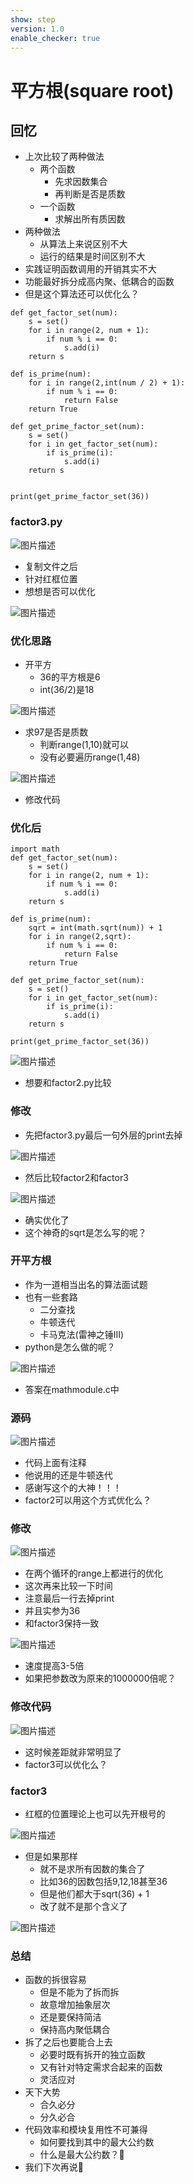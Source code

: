 ```yaml
---
show: step
version: 1.0
enable_checker: true
---
```


# 平方根(square root)

## 回忆

- 上次比较了两种做法
	- 两个函数
		- 先求因数集合
		- 再判断是否是质数
	- 一个函数
		- 求解出所有质因数
- 两种做法
	- 从算法上来说区别不大
	- 运行的结果是时间区别不大
- 实践证明函数调用的开销其实不大
- 功能最好拆分成高内聚、低耦合的函数
- 但是这个算法还可以优化么？

```
def get_factor_set(num):
    s = set()
    for i in range(2, num + 1):
        if num % i == 0:
            s.add(i)
    return s

def is_prime(num):
    for i in range(2,int(num / 2) + 1):
        if num % i == 0:
            return False
    return True

def get_prime_factor_set(num):
    s = set()
    for i in get_factor_set(num):
        if is_prime(i):
            s.add(i)
    return s


print(get_prime_factor_set(36))
```

### factor3.py

![图片描述](https://doc.shiyanlou.com/courses/uid1190679-20220823-1661239368201)

- 复制文件之后
- 针对红框位置
- 想想是否可以优化

![图片描述](https://doc.shiyanlou.com/courses/uid1190679-20220903-1662172060866)

### 优化思路

- 开平方
	- 36的平方根是6
	- int(36/2)是18

![图片描述](https://doc.shiyanlou.com/courses/uid1190679-20220823-1661239601961)

- 求97是否是质数
	- 判断range(1,10)就可以
	- 没有必要遍历range(1,48)

![图片描述](https://doc.shiyanlou.com/courses/uid1190679-20220823-1661239980837)

- 修改代码

### 优化后
```
import math
def get_factor_set(num):
    s = set()
    for i in range(2, num + 1):
        if num % i == 0:
            s.add(i)
    return s

def is_prime(num):
    sqrt = int(math.sqrt(num)) + 1
    for i in range(2,sqrt):
        if num % i == 0:
            return False
    return True

def get_prime_factor_set(num):
    s = set()
    for i in get_factor_set(num):
        if is_prime(i):
            s.add(i)
    return s

print(get_prime_factor_set(36))
```

![图片描述](https://doc.shiyanlou.com/courses/uid1190679-20220903-1662172191192)

-  想要和factor2.py比较

### 修改

- 先把factor3.py最后一句外层的print去掉

![图片描述](https://doc.shiyanlou.com/courses/uid1190679-20220823-1661240420257)

- 然后比较factor2和factor3

![图片描述](https://doc.shiyanlou.com/courses/uid1190679-20220823-1661240452517)

- 确实优化了
- 这个神奇的sqrt是怎么写的呢？

### 开平方根

- 作为一道相当出名的算法面试题
- 也有一些套路
	- 二分查找
	- 牛顿迭代
	- 卡马克法(雷神之锤III)
- python是怎么做的呢？

![图片描述](https://doc.shiyanlou.com/courses/uid1190679-20220823-1661259611055)

- 答案在mathmodule.c中

### 源码

![图片描述](https://doc.shiyanlou.com/courses/uid1190679-20220823-1661259706265)

- 代码上面有注释
- 他说用的还是牛顿迭代
- 感谢写这个的大神！！！
- factor2可以用这个方式优化么？

### 修改

![图片描述](https://doc.shiyanlou.com/courses/uid1190679-20220823-1661260415781)

- 在两个循环的range上都进行的优化
- 这次再来比较一下时间
- 注意最后一行去掉print
- 并且实参为36
- 和factor3保持一致

![图片描述](https://doc.shiyanlou.com/courses/uid1190679-20220823-1661260680147)

- 速度提高3-5倍
- 如果把参数改为原来的1000000倍呢？

### 修改代码

![图片描述](https://doc.shiyanlou.com/courses/uid1190679-20220823-1661261039062)

- 这时候差距就非常明显了
- factor3可以优化么？

### factor3

- 红框的位置理论上也可以先开根号的

![图片描述](https://doc.shiyanlou.com/courses/uid1190679-20220903-1662179004838)

- 但是如果那样
	- 就不是求所有因数的集合了
	- 比如36的因数包括9,12,18甚至36
	- 但是他们都大于sqrt(36) + 1
	- 改了就不是那个含义了

![图片描述](https://doc.shiyanlou.com/courses/uid1190679-20220824-1661313014831)

### 总结
- 函数的拆很容易
	- 但是不能为了拆而拆
	- 故意增加抽象层次
	- 还是要保持简洁
	- 保持高内聚低耦合
- 拆了之后也要能合上去
	- 必要时既有拆开的独立函数
	- 又有针对特定需求合起来的函数
	- 灵活应对
- 天下大势
	- 合久必分
	- 分久必合
- 代码效率和模块复用性不可兼得
	- 如何要找到其中的最大公约数
	- 什么是最大公约数？🤔
- 我们下次再说👋